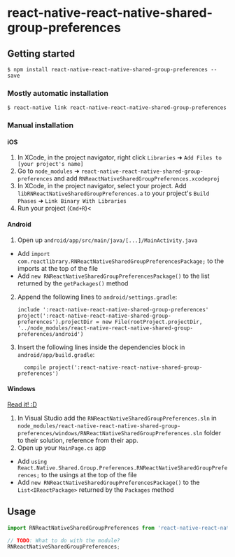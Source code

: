 
# react-native-react-native-shared-group-preferences

## Getting started

`$ npm install react-native-react-native-shared-group-preferences --save`

### Mostly automatic installation

`$ react-native link react-native-react-native-shared-group-preferences`

### Manual installation


#### iOS

1. In XCode, in the project navigator, right click `Libraries` ➜ `Add Files to [your project's name]`
2. Go to `node_modules` ➜ `react-native-react-native-shared-group-preferences` and add `RNReactNativeSharedGroupPreferences.xcodeproj`
3. In XCode, in the project navigator, select your project. Add `libRNReactNativeSharedGroupPreferences.a` to your project's `Build Phases` ➜ `Link Binary With Libraries`
4. Run your project (`Cmd+R`)<

#### Android

1. Open up `android/app/src/main/java/[...]/MainActivity.java`
  - Add `import com.reactlibrary.RNReactNativeSharedGroupPreferencesPackage;` to the imports at the top of the file
  - Add `new RNReactNativeSharedGroupPreferencesPackage()` to the list returned by the `getPackages()` method
2. Append the following lines to `android/settings.gradle`:
  	```
  	include ':react-native-react-native-shared-group-preferences'
  	project(':react-native-react-native-shared-group-preferences').projectDir = new File(rootProject.projectDir, 	'../node_modules/react-native-react-native-shared-group-preferences/android')
  	```
3. Insert the following lines inside the dependencies block in `android/app/build.gradle`:
  	```
      compile project(':react-native-react-native-shared-group-preferences')
  	```

#### Windows
[Read it! :D](https://github.com/ReactWindows/react-native)

1. In Visual Studio add the `RNReactNativeSharedGroupPreferences.sln` in `node_modules/react-native-react-native-shared-group-preferences/windows/RNReactNativeSharedGroupPreferences.sln` folder to their solution, reference from their app.
2. Open up your `MainPage.cs` app
  - Add `using React.Native.Shared.Group.Preferences.RNReactNativeSharedGroupPreferences;` to the usings at the top of the file
  - Add `new RNReactNativeSharedGroupPreferencesPackage()` to the `List<IReactPackage>` returned by the `Packages` method


## Usage
```javascript
import RNReactNativeSharedGroupPreferences from 'react-native-react-native-shared-group-preferences';

// TODO: What to do with the module?
RNReactNativeSharedGroupPreferences;
```
  